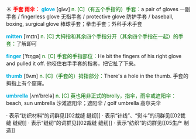 ☀ <font color="red">**手套 雨伞：**</font>
<font color="sky blue">**glove**</font> [ɡlʌv] 
<font color="rgb(227, 108, 9)">n. [C]（有五个手指的）手套：</font>a pair of gloves 一副手套 / fingerless glove 无指手套 / protective glove 防护手套 / baseball, boxing, surgical glove 棒球手套；拳击手套；外科手术手套
           
<font color="sky blue">**mitten**</font> [ˈmɪtn]
<font color="rgb(227, 108, 9)">n. [C] 大拇指和其余四个手指分开（其余四个手指在一起）的手套：</font>了解即可

<font color="sky blue">**finger**</font> ['fɪŋɡə] 
<font color="rgb(227, 108, 9)">n. [C] 手套的手指部位：</font>He bit the fingers of his right glove and pulled it off. 他咬住右手手套的指套，把它扯了下来。
           
<font color="sky blue">**thumb**</font> [θʌm]
<font color="rgb(227, 108, 9)">n. [C]（手套的）拇指部分：</font>There's a hole in the thumb. 手套的拇指上有个窟窿。

<font color="sky blue">**umbrella**</font> [ʌm'brelə] 
<font color="rgb(227, 108, 9)">n. [C] 英也用非正式的brolly，指伞，雨伞或遮阳伞：</font>beach, sun umbrella 沙滩遮阳伞；遮阳伞 / golf umbrella 高尔夫伞

· 表示“纺织材料”的词群见[[02裁缝 缝纫]]
· 表示“针线”、“熨斗”的词群见[[02裁缝 缝纫]]
· 表示“缝纫”的词群见[[02裁缝 缝纫]]
· 表示“纺织”的词群见[[05生产 制造]]
